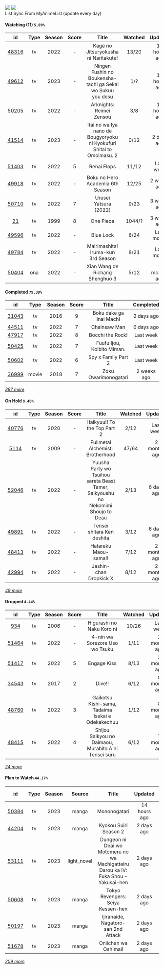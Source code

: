 [![](https://img.shields.io/badge/MyAnimeList-2E51A2?logo=MyAnimeList&logoColor=FFFFFF&style=flat)](https://myanimelist.net/profile/Faelayis)
[![](https://img.shields.io/badge/Anilist-02A9FF?logo=AniList&logoColor=FFFFFF&style=flat)](https://anilist.co/user/Faelayis/)<br>
List Sync From MyAnimeList (update every day)

#### Watching (11) ``5.09%``

|                      id                      | Type | Season | Score |                                 Title                                 | Watched |    Updated   | Start Date |
| :------------------------------------------: | :--: | :----: | :---: | :-------------------------------------------------------------------: | :-----: | :----------: | :--------: |
| [48316](https://myanimelist.net/anime/48316) |  tv  |  2022  |   -   |                  Kage no Jitsuryokusha ni Naritakute!                 |  13/20  | 11 hours ago | 10/06/2022 |
| [49612](https://myanimelist.net/anime/49612) |  tv  |  2023  |   -   |      Ningen Fushin no Boukensha-tachi ga Sekai wo Sukuu you desu      |   1/?   | 11 hours ago | 01/04/2023 |
| [50205](https://myanimelist.net/anime/50205) |  tv  |  2022  |   -   |                        Arknights: Reimei Zensou                       |   3/8   | 16 hours ago | 11/06/2022 |
| [41514](https://myanimelist.net/anime/41514) |  tv  |  2023  |   -   | Itai no wa Iya nano de Bougyoryoku ni Kyokufuri Shitai to Omoimasu. 2 |   0/12  |  2 days ago  | 01/05/2023 |
| [51403](https://myanimelist.net/anime/51403) |  tv  |  2022  |   5   |                              Renai Flops                              |  11/12  |   Last week  | 10/27/2022 |
| [49918](https://myanimelist.net/anime/49918) |  tv  |  2022  |   -   |                    Boku no Hero Academia 6th Season                   |  12/25  |  2 weeks ago | 10/02/2022 |
| [50710](https://myanimelist.net/anime/50710) |  tv  |  2022  |   7   |                         Urusei Yatsura (2022)                         |   9/23  |  3 weeks ago | 10/14/2022 |
|    [21](https://myanimelist.net/anime/21)    |  tv  |  1999  |   8   |                               One Piece                               |  1044/? |  3 weeks ago | 01/01/2013 |
| [49596](https://myanimelist.net/anime/49596) |  tv  |  2022  |   -   |                               Blue Lock                               |   8/24  |  Last month  | 10/16/2022 |
| [49784](https://myanimelist.net/anime/49784) |  tv  |  2022  |   -   |                   Mairimashita! Iruma-kun 3rd Season                  |   8/21  |  Last month  | 10/09/2022 |
| [50404](https://myanimelist.net/anime/50404) |  ona |  2022  |   -   |                    Xian Wang de Richang Shenghuo 3                    |   5/12  | 2 months ago | 10/03/2022 |

*[](https://github.com/Faelayis/MyAnimeList-History/blob/master/List/Anime/watching.md)*

#### Completed ``79.39%``

|                      id                      |   Type  | Season | Score |                                                   Title                                                   |   Completed   | Start Date | Finish Date |
| :------------------------------------------: | :-----: | :----: | :---: | :-------------------------------------------------------------------------------------------------------: | :-----------: | :--------: | :---------: |
| [31043](https://myanimelist.net/anime/31043) |    tv   |  2016  |   9   |                                          Boku dake ga Inai Machi                                          |   2 days ago  | 01/02/2023 |  01/02/2023 |
| [44511](https://myanimelist.net/anime/44511) |    tv   |  2022  |   7   |                                                Chainsaw Man                                               |   6 days ago  | 10/13/2022 |  12/29/2022 |
| [47917](https://myanimelist.net/anime/47917) |    tv   |  2022  |   8   |                                              Bocchi the Rock!                                             |   Last week   | 12/20/2022 |  12/27/2022 |
| [50425](https://myanimelist.net/anime/50425) |    tv   |  2022  |   7   |                                         Fuufu Ijou, Koibito Miman.                                        |   Last week   | 10/24/2022 |  12/27/2022 |
| [50602](https://myanimelist.net/anime/50602) |    tv   |  2022  |   6   |                                            Spy x Family Part 2                                            |   Last week   | 10/02/2022 |  12/27/2022 |
| [36999](https://myanimelist.net/anime/36999) |  movie  |  2018  |   7   |                                            Zoku Owarimonogatari                                           |  2 weeks ago  | 12/14/2022 |  12/19/2022 |


*[387 more](https://github.com/Faelayis/MyAnimeList-History/blob/master/List/Anime/completed.md)*

#### On Hold ``8.46%``

|                      id                      |   Type  | Season | Score |                                       Title                                       | Watched |    Updated    | Start Date |
| :------------------------------------------: | :-----: | :----: | :---: | :-------------------------------------------------------------------------------: | :-----: | :-----------: | :--------: |
| [40776](https://myanimelist.net/anime/40776) |    tv   |  2020  |   -   |                            Haikyuu!! To the Top Part 2                            |   2/12  |   Last week   | 11/12/2022 |
|  [5114](https://myanimelist.net/anime/5114)  |    tv   |  2009  |   -   |                          Fullmetal Alchemist: Brotherhood                         |  47/64  |  2 months ago | 10/07/2022 |
| [52046](https://myanimelist.net/anime/52046) |    tv   |  2022  |   -   | Yuusha Party wo Tsuihou sareta Beast Tamer, Saikyoushu no Nekomimi Shoujo to Deau |   2/13  |   6 days ago  | 10/05/2022 |
| [49891](https://myanimelist.net/anime/49891) |    tv   |  2022  |   -   |                             Tensei shitara Ken deshita                            |   3/12  |   6 days ago  | 09/30/2022 |
| [48413](https://myanimelist.net/anime/48413) |    tv   |  2022  |   -   |                                Hataraku Maou-sama!!                               |   7/12  |  2 months ago | 07/15/2022 |
| [42994](https://myanimelist.net/anime/42994) |    tv   |  2022  |   -   |                               Jashin-chan Dropkick X                              |   8/12  |  2 months ago | 07/15/2022 |


*[49 more](https://github.com/Faelayis/MyAnimeList-History/blob/master/List/Anime/on_hold.md)*

#### Dropped ``4.44%``

|                      id                      | Type | Season | Score |                                     Title                                    | Watched |    Updated   | Start Date |
| :------------------------------------------: | :--: | :----: | :---: | :--------------------------------------------------------------------------: | :-----: | :----------: | :--------: |
|   [934](https://myanimelist.net/anime/934)   |  tv  |  2006  |   -   |                           Higurashi no Naku Koro ni                          |  10/26  |   Last week  | 12/23/2022 |
| [51464](https://myanimelist.net/anime/51464) |  tv  |  2022  |   -   |                        4-nin wa Sorezore Uso wo Tsuku                        |   1/11  | 2 months ago | 10/16/2022 |
| [51417](https://myanimelist.net/anime/51417) |  tv  |  2022  |   5   |                                  Engage Kiss                                 |   8/13  | 2 months ago | 07/03/2022 |
| [34543](https://myanimelist.net/anime/34543) |  tv  |  2017  |   2   |                                    Dive!!                                    |   6/12  | 8 months ago | 05/03/2022 |
| [48760](https://myanimelist.net/anime/48760) |  tv  |  2022  |   3   |               Gaikotsu Kishi-sama, Tadaima Isekai e Odekakechuu              |   1/12  | 8 months ago | 04/12/2022 |
| [48415](https://myanimelist.net/anime/48415) |  tv  |  2022  |   4   |             Shijou Saikyou no Daimaou, Murabito A ni Tensei suru             |   6/12  | 7 months ago | 04/08/2022 |


*[24 more](https://github.com/Faelayis/MyAnimeList-History/blob/master/List/Anime/dropped.md)*

#### Plan to Watch ``44.17%``

|                      id                      |   Type  | Season |    Source    |                                                     Title                                                    |    Updated    | Plan Start Date |
| :------------------------------------------: | :-----: | :----: | :----------: | :----------------------------------------------------------------------------------------------------------: | :-----------: | :-------------: |
| [50384](https://myanimelist.net/anime/50384) |    tv   |  2023  |     manga    |                                                 Mononogatari                                                 |  14 hours ago |        -        |
| [44204](https://myanimelist.net/anime/44204) |    tv   |  2023  |     manga    |                                             Kyokou Suiri Season 2                                            |   2 days ago  |    01/09/2023   |
| [53111](https://myanimelist.net/anime/53111) |    tv   |  2023  |  light_novel |             Dungeon ni Deai wo Motomeru no wa Machigatteiru Darou ka IV: Fuka Shou - Yakusai-hen             |   2 days ago  |    01/05/2023   |
| [50608](https://myanimelist.net/anime/50608) |    tv   |  2023  |     manga    |                                       Tokyo Revengers: Seiya Kessen-hen                                      |   2 days ago  |    01/08/2023   |
| [50197](https://myanimelist.net/anime/50197) |    tv   |  2023  |     manga    |                                      Ijiranaide, Nagatoro-san 2nd Attack                                     |   2 days ago  |    01/08/2023   |
| [51678](https://myanimelist.net/anime/51678) |    tv   |  2023  |     manga    |                                             Oniichan wa Oshimai!                                             |   2 days ago  |    01/05/2023   |


*[209 more](https://github.com/Faelayis/MyAnimeList-History/blob/master/List/Anime/plan_to_watch.md)*

